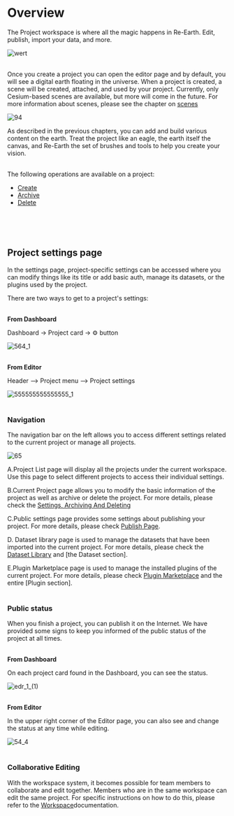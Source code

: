 # Overview

The Project workspace is where all the magic happens in Re-Earth. Edit, publish, import your data, and more.

![wert](https://github.com/CS-eukarya/User-Manual-English-/assets/154571156/abaf7f0b-a08a-4c47-8d18-f4ce26f5230c)
<br>
<br>

Once you create a project you can open the editor page and by default, you will see a digital earth floating in the universe. When a project is created, a scene will be created, attached, and used by your project. Currently, only Cesium-based scenes are available, but more will come in the future. For more information about scenes, please see the chapter on [scenes](https://github.com/CS-eukarya/User-Manual-English-/blob/3c5ed956a9ffc94cbd543ddfe0a9a54465b87c82/Overview%20for%20Scene.md)

![94](https://github.com/CS-eukarya/User-Manual-English-/assets/154571156/7164a68d-909b-4b62-aec0-4405806bf81f)

As described in the previous chapters, you can add and build various content on the earth. Treat the project like an eagle,  the earth itself the canvas, and Re-Earth the set of brushes and tools to help you create your vision.
<br>
<br>

The following operations are available on a project:

- [Create](https://github.com/CS-eukarya/User-Manual-English-/blob/Project/Create%20A%20New%20Project.md)
- [Archive](https://github.com/CS-eukarya/User-Manual-English-/blob/Project/Settings%2C%20Archiving%20And%20Deleting.md)
- [Delete](https://github.com/CS-eukarya/User-Manual-English-/blob/Project/Settings%2C%20Archiving%20And%20Deleting.md#deleting-your-project)
<br>
<br>
<br>

## Project settings page

In the settings page, project-specific settings can be accessed where you can modify things like its title or add basic auth, manage its datasets, or the plugins used by the project.
<br>

There are two ways to get to a project's settings:
<br>
<br>

 **From Dashboard[](https://docs.reearth.io/user-manual/project-and-workspace/project/overview#from-dashboard)**

Dashboard -> Project card -> ⚙️ button

![564_1](https://github.com/CS-eukarya/User-Manual-English-/assets/154571156/f3bcda6e-9793-4090-84fd-b3d271dd2e98)
<br>
<br>

**From Editor[](https://docs.reearth.io/user-manual/project-and-workspace/project/overview#from-editor)**

Header —> Project menu —> Project settings

![555555555555555_1](https://github.com/CS-eukarya/User-Manual-English-/assets/154571156/5ac1c982-3c7e-4b71-bef7-978aa65ff47d)
<br>
<br>

### Navigation

The navigation bar on the left allows you to access different settings related to the current project or manage all projects.

![65](https://github.com/CS-eukarya/User-Manual-English-/assets/154571156/e6f85cf3-2a2c-4549-a269-bd7d3eb47169)

A.Project List page will display all the projects under the current workspace. Use this page to select different projects to access their individual settings.

B.Current Project page allows you to modify the basic information of the project as well as archive or delete the project. For more details, please check the [Settings, Archiving And Deleting](https://github.com/CS-eukarya/User-Manual-English-/blob/Project/Settings%2C%20Archiving%20And%20Deleting.md)

C.Public settings page provides some settings about publishing your project. For more details, please check [Publish Page](https://github.com/CS-eukarya/User-Manual-English-/blob/Understanding-Re-Earth-UI/Publish%20Page.md).

D. Dataset library page is used to manage the datasets that have been imported into the current project. For more details, please check the [Dataset Library](https://github.com/CS-eukarya/User-Manual-English-/blob/Project/Dataset%20Library.md) and [the Dataset section].

E.Plugin Marketplace page is used to manage the installed plugins of the current project. For more details, please check [Plugin Marketplace](https://github.com/CS-eukarya/User-Manual-English-/blob/Plugin/Plugin%20Marketplace.md) and the entire [Plugin section].
<br>
<br>

### Public status

When you finish a project, you can publish it on the Internet. We have provided some signs to keep you informed of the public status of the project at all times.
<br>
<br>

**From Dashboard**

On each project card found in the Dashboard, you can see the status.

![edr_1_(1)](https://github.com/CS-eukarya/User-Manual-English-/assets/154571156/b8e791f4-cfd2-4a1f-87e1-0fd90bd602d6)
<br>
<br>

**From Editor**

In the upper right corner of the Editor page, you can also see and change the status at any time while editing.

![54_4](https://github.com/CS-eukarya/User-Manual-English-/assets/154571156/62841f34-a9f9-4d0c-88d1-1621c527e3a3)
<br>
<br>

### Collaborative Editing

With the workspace system, it becomes possible for team members to collaborate and edit together. Members who are in the same workspace can edit the same project. For specific instructions on how to do this, please refer to the [Workspace](https://github.com/CS-eukarya/User-Manual-English-/blob/Workspace/Create%20A%20New%20Team%20Workspace.md)documentation.
